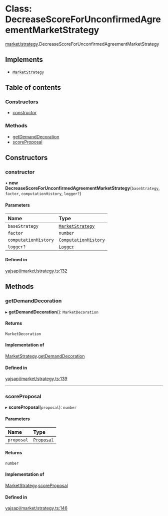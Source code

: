 # Class: DecreaseScoreForUnconfirmedAgreementMarketStrategy

[market/strategy](../modules/market_strategy.md).DecreaseScoreForUnconfirmedAgreementMarketStrategy

## Implements

- [`MarketStrategy`](../interfaces/market_strategy.MarketStrategy.md)

## Table of contents

### Constructors

- [constructor](market_strategy.DecreaseScoreForUnconfirmedAgreementMarketStrategy.md#constructor)

### Methods

- [getDemandDecoration](market_strategy.DecreaseScoreForUnconfirmedAgreementMarketStrategy.md#getdemanddecoration)
- [scoreProposal](market_strategy.DecreaseScoreForUnconfirmedAgreementMarketStrategy.md#scoreproposal)

## Constructors

### constructor

• **new DecreaseScoreForUnconfirmedAgreementMarketStrategy**(`baseStrategy`, `factor`, `computationHistory`, `logger?`)

#### Parameters

| Name | Type |
| :------ | :------ |
| `baseStrategy` | [`MarketStrategy`](../interfaces/market_strategy.MarketStrategy.md) |
| `factor` | `number` |
| `computationHistory` | [`ComputationHistory`](../interfaces/market_strategy.ComputationHistory.md) |
| `logger?` | [`Logger`](../interfaces/utils_logger.Logger.md) |

#### Defined in

[yajsapi/market/strategy.ts:132](https://github.com/golemfactory/yajsapi/blob/e4105b2/yajsapi/market/strategy.ts#L132)

## Methods

### getDemandDecoration

▸ **getDemandDecoration**(): `MarketDecoration`

#### Returns

`MarketDecoration`

#### Implementation of

[MarketStrategy](../interfaces/market_strategy.MarketStrategy.md).[getDemandDecoration](../interfaces/market_strategy.MarketStrategy.md#getdemanddecoration)

#### Defined in

[yajsapi/market/strategy.ts:139](https://github.com/golemfactory/yajsapi/blob/e4105b2/yajsapi/market/strategy.ts#L139)

___

### scoreProposal

▸ **scoreProposal**(`proposal`): `number`

#### Parameters

| Name | Type |
| :------ | :------ |
| `proposal` | [`Proposal`](market_proposal.Proposal.md) |

#### Returns

`number`

#### Implementation of

[MarketStrategy](../interfaces/market_strategy.MarketStrategy.md).[scoreProposal](../interfaces/market_strategy.MarketStrategy.md#scoreproposal)

#### Defined in

[yajsapi/market/strategy.ts:146](https://github.com/golemfactory/yajsapi/blob/e4105b2/yajsapi/market/strategy.ts#L146)
